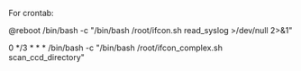 For crontab:

@reboot /bin/bash -c "/bin/bash /root/ifcon.sh read_syslog >/dev/null 2>&1"

0 */3 * * * /bin/bash -c "/bin/bash /root/ifcon_complex.sh scan_ccd_directory"

